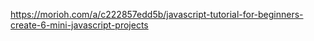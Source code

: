 https://morioh.com/a/c222857edd5b/javascript-tutorial-for-beginners-create-6-mini-javascript-projects
